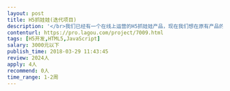 ```yaml
---                
layout: post       
title: H5抓娃娃(迭代项目)           
description: '</br>我们已经有一个在线上运营的H5抓娃娃产品，现在我们想在原有产品的基础上增加一个积分商城的功能。希望找到一个熟悉JS H5 Java，有一定H5开发经验的同学来完成我们的项目</br>'     
contenturl: https://pro.lagou.com/project/7009.html      
tags: [H5开发,HTML5,JavaScript]            
salary: 3000元以下          
publish_time: 2018-03-29 11:43:45         
review: 2024人                   
apply: 4人                   
recommend: 0人                   
time_range: 1-2周              
---                 
```

